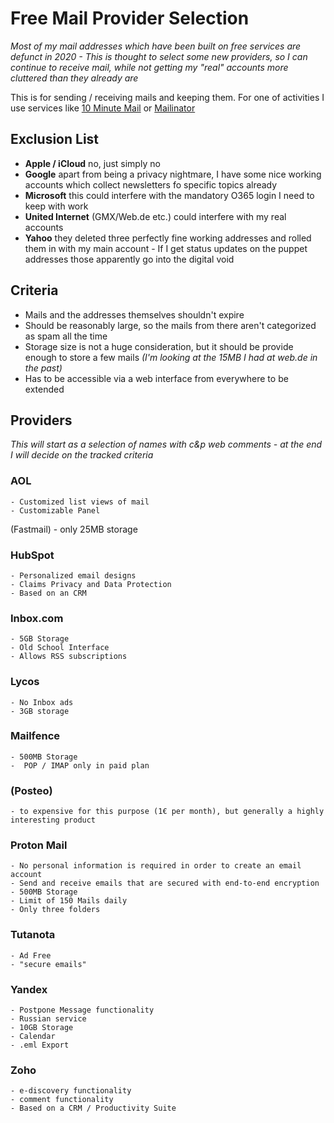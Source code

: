 # Free Mail Provider Selection

*Most of my mail addresses which have been built on free services are defunct in 2020 - This is thought to select some new providers, so I can continue to receive mail, while not getting my "real" accounts more cluttered than they already are*

This is for sending / receiving mails and keeping them. For one of activities I use services like [10 Minute Mail](https://10minemail.com/de/) or  [Mailinator](https://www.mailinator.com/v3/#/#inboxpane)

## Exclusion List

- **Apple / iCloud** no, just simply no
- **Google** apart from being a privacy nightmare,  I have some nice working accounts which collect newsletters fo specific topics already
-  **Microsoft** this could interfere with the mandatory O365  login I need to keep with work
-   **United Internet** (GMX/Web.de etc.) could interfere with my real accounts 
-   **Yahoo** they deleted three perfectly fine working addresses and rolled them in with my main account - If I get status updates on the puppet addresses those apparently go into the digital void

## Criteria

- Mails and the addresses themselves shouldn't expire
- Should be reasonably large, so the mails  from there aren't categorized as spam all the time 
- Storage size is not a huge consideration, but it should be provide enough to store a few mails *(I'm looking at the  15MB I had at web.de in the past)*
- Has to be accessible via a web interface from everywhere
            to be extended

## Providers
*This will start as a selection of names with c&p web comments - at the end I will decide on the tracked criteria*

### **AOL**
    - Customized list views of mail
    - Customizable Panel

(Fastmail)
    - only 25MB storage

### **HubSpot**
    - Personalized email designs
    - Claims Privacy and Data Protection
    - Based on an CRM

### **Inbox.com**
    - 5GB Storage
    - Old School Interface
    - Allows RSS subscriptions

### **Lycos**
    - No Inbox ads
    - 3GB storage

### **Mailfence**
    - 500MB Storage
    -  POP / IMAP only in paid plan

### (Posteo)
    - to expensive for this purpose (1€ per month), but generally a highly interesting product

### **Proton Mail**
    - No personal information is required in order to create an email account
    - Send and receive emails that are secured with end-to-end encryption
    - 500MB Storage
    - Limit of 150 Mails daily
    - Only three folders

### **Tutanota**
    - Ad Free
    - "secure emails"
    
### **Yandex**
    - Postpone Message functionality
    - Russian service
    - 10GB Storage
    - Calendar
    - .eml Export

### **Zoho**
    - e-discovery functionality
    - comment functionality
    - Based on a CRM / Productivity Suite